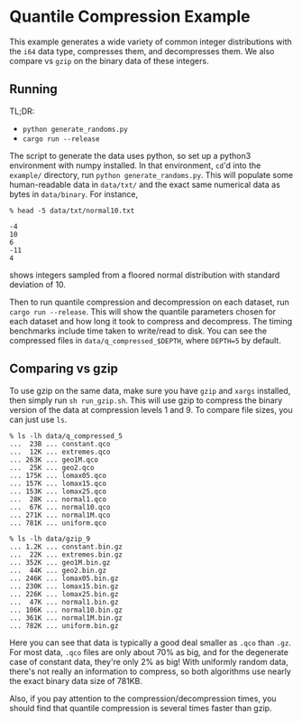 # Quantile Compression Example

This example generates a wide variety of common integer distributions
with the `i64` data type,
compresses them, and decompresses them.
We also compare vs `gzip` on the binary data of these integers.

## Running

TL;DR:
* `python generate_randoms.py`
* `cargo run --release`

The script to generate the data uses python, so set up a python3
environment with numpy installed.
In that environment, `cd`'d into the `example/` directory, run
`python generate_randoms.py`.
This will populate some human-readable data in `data/txt/` and
the exact same numerical data as bytes in `data/binary`.
For instance,
```
% head -5 data/txt/normal10.txt

-4
10
6
-11
4
```
shows integers sampled from a floored normal distribution with standard
deviation of 10.

Then to run quantile compression and decompression on each dataset, run
`cargo run --release`.
This will show the quantile parameters chosen for each dataset and how long
it took to compress and decompress.
The timing benchmarks include time taken to write/read to disk.
You can see the compressed files in `data/q_compressed_$DEPTH`, where `DEPTH=5`
by default.

## Comparing vs gzip

To use gzip on the same data, make sure you have `gzip` and `xargs` installed,
then simply run `sh run_gzip.sh`.
This will use gzip to compress the binary version of the data at compression
levels 1 and 9.
To compare file sizes, you can just use `ls`.

```
% ls -lh data/q_compressed_5 
...  23B ... constant.qco
...  12K ... extremes.qco
... 263K ... geo1M.qco
...  25K ... geo2.qco
... 175K ... lomax05.qco
... 157K ... lomax15.qco
... 153K ... lomax25.qco
...  28K ... normal1.qco
...  67K ... normal10.qco
... 271K ... normal1M.qco
... 781K ... uniform.qco

% ls -lh data/gzip_9        
... 1.2K ... constant.bin.gz
...  22K ... extremes.bin.gz
... 352K ... geo1M.bin.gz
...  44K ... geo2.bin.gz
... 246K ... lomax05.bin.gz
... 230K ... lomax15.bin.gz
... 226K ... lomax25.bin.gz
...  47K ... normal1.bin.gz
... 106K ... normal10.bin.gz
... 361K ... normal1M.bin.gz
... 782K ... uniform.bin.gz
```

Here you can see that data is typically a good deal smaller
as `.qco` than `.gz`.
For most data, `.qco` files are only about 70% as big,
and for the degenerate case of constant data, 
they're only 2% as big!
With uniformly random data, there's not really an information to compress,
so both algorithms use nearly the exact binary data size of 781KB.

Also, if you pay attention to the compression/decompression times, you
should find that quantile compression is several times faster than gzip.

